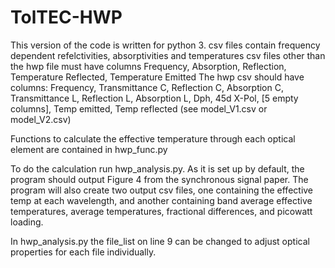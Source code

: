 # TolTEC-HWP

This version of the code is written for python 3.
csv files contain frequency dependent refelctivities, absorptivities and temperatures
csv files other than the hwp file must have columns Frequency, Absorption, Reflection, Temperature Reflected, Temperature Emitted
The hwp csv should have columns:
Frequency, Transmittance C, Reflection C, Absorption C, Transmittance L, Reflection L, Absorption L, Dph, 45d X-Pol, [5 empty columns], Temp emitted, Temp reflected (see model_V1.csv or model_V2.csv)

Functions to calculate the effective temperature through each optical element are contained in hwp_func.py

To do the calculation run hwp_analysis.py.  As it is set up by default, the program should output Figure 4 from the synchronous signal paper.  The program will also create two output csv files, one containing the effective temp at each wavelength, and another containing band average effective temperatures, average temperatures, fractional differences, and picowatt loading.

In hwp_analysis.py the file_list on line 9 can be changed to adjust optical properties for each file individually.
